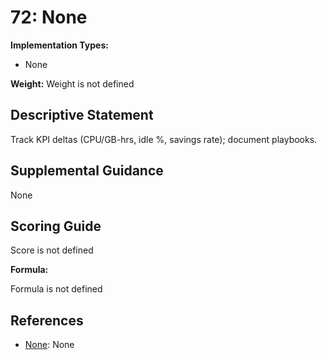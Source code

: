 # 72: None

**Implementation Types:**

- None

**Weight:** Weight is not defined

## Descriptive Statement

Track KPI deltas (CPU/GB-hrs, idle %, savings rate); document playbooks.

## Supplemental Guidance

None

## Scoring Guide

Score is not defined

**Formula:**

Formula is not defined

## References

- [None](None): None

